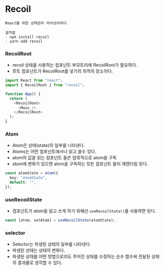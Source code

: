 # Recoil

    React를 위한 상태관리 라이브러리다.

    설치법
    - npm install recoil
    - yarn add recoil

### RecoilRoot

- recoil 상태를 사용하는 컴포넌트 부모트리에 RecoilRoot가 필요하다.
- 루트 컴포넌트가 RecoilRoot를 넣기의 최적의 장소이다.

```ts
import React from "react";
import { RecoilRoot } from "recoil";

function App() {
  return (
    <RecoilRoot>
      <Main />
    </RecoilRoot>
  );
}
```

### Atom

- Atom은 상태(state)의 일부를 나타낸다.
- Atoms는 어떤 컴포넌트에서나 읽고 쓸수 있다.
- atom의 값을 읽는 컴포넌트 들은 암묵적으로 atom을 구독
- atom에 변화가 있으면 atom을 구독하는 모든 컴포넌트 들이 재렌더링 된다.

```ts
const atomState = atom({
  key: "atomState",
  default: "",
});
```

### useRecoilState

- 컴포넌트가 atom을 읽고 쓰게 하기 위해선 `useRecoilState()`를 사용하면 된다.

```ts
const [atom, setAtom] = useRecoilState(atomState);
```

### selector

- Selector는 파생된 상태의 일부를 나타낸다.
- 파생된 상태는 상태의 변화다.
- 파생된 상태를 어떤 방법으로라도 주어진 상태를 수정하는 순수 함수에 전달된 상태의 결과물로 생각할 수 있다.
